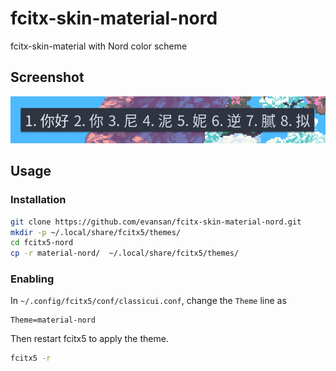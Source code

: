 # fcitx-skin-material-nord
fcitx-skin-material with Nord color scheme

## Screenshot
![Screenshot](./sample.png)

## Usage

### Installation

```sh
git clone https://github.com/evansan/fcitx-skin-material-nord.git
mkdir -p ~/.local/share/fcitx5/themes/
cd fcitx5-nord
cp -r material-nord/  ~/.local/share/fcitx5/themes/
```

### Enabling

In `~/.config/fcitx5/conf/classicui.conf`, change the `Theme` line as

```dosini
Theme=material-nord

```

Then restart fcitx5 to apply the theme.

```sh
fcitx5 -r
```
